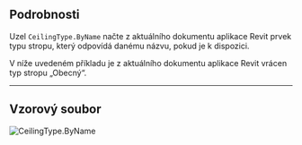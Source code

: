 ## Podrobnosti
Uzel `CeilingType.ByName` načte z aktuálního dokumentu aplikace Revit prvek typu stropu, který odpovídá danému názvu, pokud je k dispozici.

V níže uvedeném příkladu je z aktuálního dokumentu aplikace Revit vrácen typ stropu „Obecný“.

___
## Vzorový soubor

![CeilingType.ByName](./Revit.Elements.CeilingType.ByName_img.jpg)
